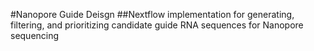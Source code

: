 #Nanopore Guide Deisgn
##Nextflow implementation for generating, filtering, and prioritizing candidate guide RNA sequences for Nanopore sequencing
